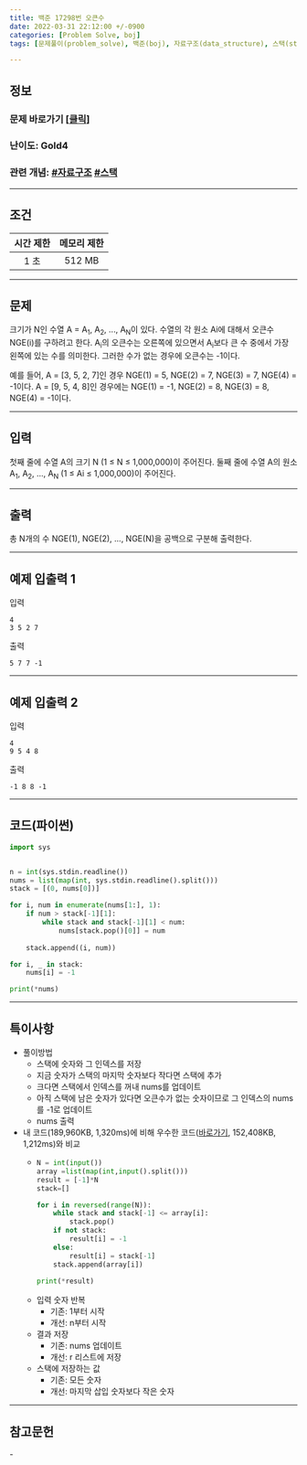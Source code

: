 ```yaml
---
title: 백준 17298번 오큰수
date: 2022-03-31 22:12:00 +/-0900
categories: [Problem Solve, boj]
tags: [문제풀이(problem_solve), 백준(boj), 자료구조(data_structure), 스택(stack)]

---
```

## 정보
### 문제 바로가기 [[클릭](https://www.acmicpc.net/problem/17298)]
### 난이도: Gold4
### 관련 개념: [#자료구조](https://www.acmicpc.net/problemset?sort=ac_desc&algo=175) [#스택](https://www.acmicpc.net/problemset?sort=ac_desc&algo=71)

---
## 조건

시간 제한|메모리 제한
:---:|:---:
1 초|512 MB

---
## 문제
크기가 N인 수열 A = A<sub>1</sub>, A<sub>2</sub>, ..., A<sub>N</sub>이 있다. 수열의 각 원소 Ai에 대해서 오큰수 NGE(i)를 구하려고 한다. A<sub>i</sub>의 오큰수는 오른쪽에 있으면서 A<sub>i</sub>보다 큰 수 중에서 가장 왼쪽에 있는 수를 의미한다. 그러한 수가 없는 경우에 오큰수는 -1이다.

예를 들어, A = [3, 5, 2, 7]인 경우 NGE(1) = 5, NGE(2) = 7, NGE(3) = 7, NGE(4) = -1이다. A = [9, 5, 4, 8]인 경우에는 NGE(1) = -1, NGE(2) = 8, NGE(3) = 8, NGE(4) = -1이다.

---
## 입력
첫째 줄에 수열 A의 크기 N (1 ≤ N ≤ 1,000,000)이 주어진다. 둘째 줄에 수열 A의 원소 A<sub>1</sub>, A<sub>2</sub>, ..., A<sub>N</sub> (1 ≤ Ai ≤ 1,000,000)이 주어진다.

---
## 출력
총 N개의 수 NGE(1), NGE(2), ..., NGE(N)을 공백으로 구분해 출력한다.

---
## 예제 입출력 1
입력
```
4
3 5 2 7
```

출력
```
5 7 7 -1
```

---
## 예제 입출력 2
입력
```
4
9 5 4 8
```

출력
```
-1 8 8 -1
```

---
## 코드(파이썬)
```python
import sys


n = int(sys.stdin.readline())
nums = list(map(int, sys.stdin.readline().split()))
stack = [(0, nums[0])]

for i, num in enumerate(nums[1:], 1):
    if num > stack[-1][1]:
        while stack and stack[-1][1] < num:
            nums[stack.pop()[0]] = num
    
    stack.append((i, num))

for i, _ in stack:
    nums[i] = -1

print(*nums)

```

---
## 특이사항
- 풀이방법
  - 스택에 숫자와 그 인덱스를 저장
  - 지금 숫자가 스택의 마지막 숫자보다 작다면 스택에 추가
  - 크다면 스택에서 인덱스를 꺼내 nums를 업데이트
  - 아직 스택에 남은 숫자가 있다면 오큰수가 없는 숫자이므로 그 인덱스의 nums를 -1로 업데이트
  - nums 출력
- 내 코드(189,960KB, 1,320ms)에 비해 우수한 코드([바로가기](https://www.acmicpc.net/source/41010784), 152,408KB, 1,212ms)와 비교
  - ```python
    N = int(input())
    array =list(map(int,input().split()))
    result = [-1]*N
    stack=[]

    for i in reversed(range(N)):
        while stack and stack[-1] <= array[i]:
            stack.pop()
        if not stack:
            result[i] = -1
        else:
            result[i] = stack[-1]
        stack.append(array[i])
        
    print(*result)

    ```
  - 입력 숫자 반복
    - 기존: 1부터 시작
    - 개선: n부터 시작
  - 결과 저장
    - 기존: nums 업데이트
    - 개선: r 리스트에 저장
  - 스택에 저장하는 값
    - 기존: 모든 숫자
    - 개선: 마지막 삽입 숫자보다 작은 숫자

---
## 참고문헌
\- 
